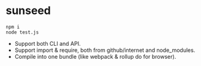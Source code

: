 # sunseed

```
npm i
node test.js
```

- Support both CLI and API.
- Support import & require, both from github/internet and node_modules.
- Compile into one bundle (like webpack & rollup do for browser).
